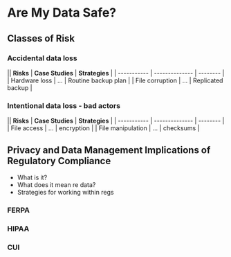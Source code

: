 # Are My Data Safe?

## Classes of Risk

### Accidental data loss

|| **Risks** | **Case Studies** | **Strategies** |
| ----------- | -------------- | -------- |
| Hardware loss | ... | Routine backup plan |
| File corruption | ... | Replicated backup |

### Intentional data loss - bad actors

|| **Risks** | **Case Studies** | **Strategies** |
| ----------- | -------------- | -------- |
| File access | ... | encryption |
| File manipulation | ... | checksums |

## Privacy and Data Management Implications of Regulatory Compliance

* What is it?
* What does it mean re data?
* Strategies for working within regs

### FERPA

### HIPAA

### CUI
